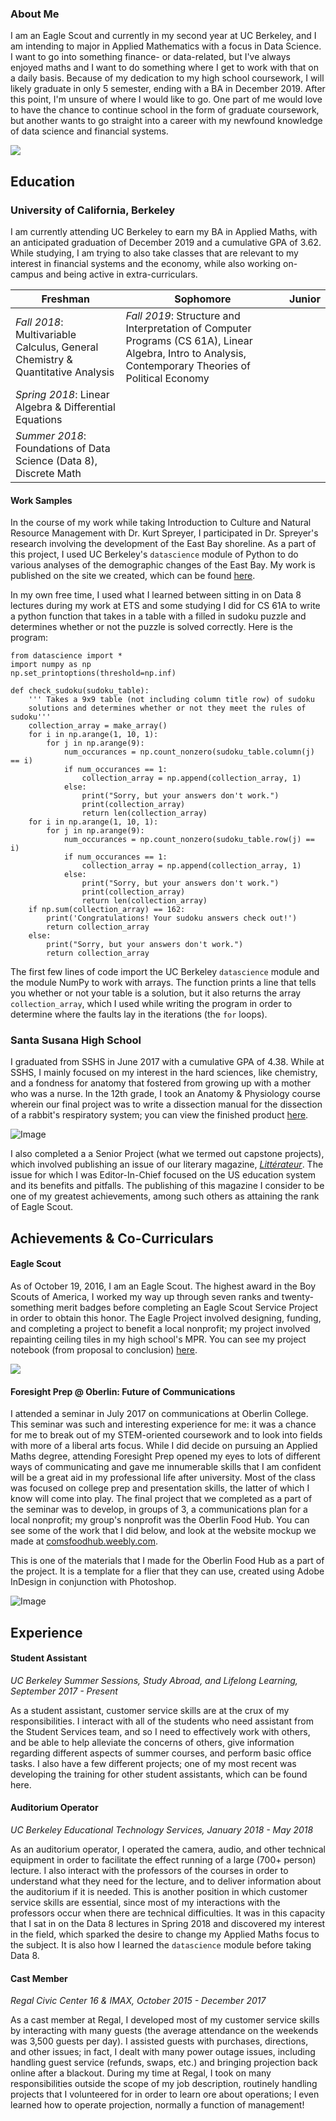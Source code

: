 ### About Me
I am an Eagle Scout and currently in my second year at UC Berkeley, and I am intending to major in Applied Mathematics with a focus in Data Science. I want to go into something finance- or data-related, but I've always enjoyed maths and I want to do something where I get to work with that on a daily basis. Because of my dedication to my high school coursework, I will likely graduate in only 5 semester, ending with a BA in December 2019. After this point, I'm unsure of where I would like to go. One part of me would love to have the chance to continue school in the form of graduate coursework, but another wants to go straight into a career with my newfound knowledge of data science and financial systems.

![](assets/resume.jpg)


## Education

### University of California, Berkeley

I am currently attending UC Berkeley to earn my BA in Applied Maths, with an anticipated graduation of December 2019 and a cumulative GPA of 3.62. While studying, I am trying to also take classes that are relevant to my interest in financial systems and the economy, while also working on-campus and being active in extra-curriculars.

| Freshman | Sophomore | Junior |
| --- | --- | --- |
| *Fall 2018*: Multivariable Calculus, General Chemistry & Quantitative Analysis | *Fall 2019*: Structure and Interpretation of Computer Programs (CS 61A), Linear Algebra, Intro to Analysis, Contemporary Theories of Political Economy |  |
| *Spring 2018*: Linear Algebra & Differential Equations |  |  |
| *Summer 2018*: Foundations of Data Science (Data 8), Discrete Math |  |  |

#### Work Samples
In the course of my work while taking Introduction to Culture and Natural Resource Management with Dr. Kurt Spreyer, I participated in Dr. Spreyer's research involving the development of the East Bay shoreline. As a part of this project, I used UC Berkeley's `datascience` module of Python to do various analyses of the demographic changes of the East Bay. My work is published on the site we created, which can be found [here](https://sites.google.com/berkeley.edu/espm50-spreyer/demography).

In my own free time, I used what I learned between sitting in on Data 8 lectures during my work at ETS and some studying I did for CS 61A to write a python function that takes in a table with a filled in sudoku puzzle and determines whether or not the puzzle is solved correctly. Here is the program:

```
from datascience import *
import numpy as np
np.set_printoptions(threshold=np.inf)

def check_sudoku(sudoku_table):
    ''' Takes a 9x9 table (not including column title row) of sudoku 
    solutions and determines whether or not they meet the rules of sudoku'''
    collection_array = make_array()
    for i in np.arange(1, 10, 1):
        for j in np.arange(9):
            num_occurances = np.count_nonzero(sudoku_table.column(j) == i)
            if num_occurances == 1:
                collection_array = np.append(collection_array, 1)
            else:
                print("Sorry, but your answers don't work.")
                print(collection_array)
                return len(collection_array)
    for i in np.arange(1, 10, 1):
        for j in np.arange(9):
            num_occurances = np.count_nonzero(sudoku_table.row(j) == i)
            if num_occurances == 1:
                collection_array = np.append(collection_array, 1)
            else:
                print("Sorry, but your answers don't work.")
                print(collection_array)
                return len(collection_array)
    if np.sum(collection_array) == 162:
        print('Congratulations! Your sudoku answers check out!')
        return collection_array
    else:
        print("Sorry, but your answers don't work.")
        return collection_array
```

The first few lines of code import the UC Berkeley `datascience` module and the module NumPy to work with arrays. The function prints a line that tells you whether or not your table is a solution, but it also returns the array `collection_array`, which I used while writing the program in order to determine where the faults lay in the iterations (the `for` loops).

### Santa Susana High School

I graduated from SSHS in June 2017 with a cumulative GPA of 4.38. While at SSHS, I mainly focused on my interest in the hard sciences, like chemistry, and a fondness for anatomy that fostered from growing up with a mother who was a nurse. In the 12th grade, I took an Anatomy & Physiology course wherein our final project was to write a dissection manual for the dissection of a rabbit's respiratory system; you can view the finished product [here](https://docs.google.com/file/d/0B7kiIqQskeaWZkluR2xhTTBqX28/preview). 

![Image](litmagcover.jpg)

I also completed a a Senior Project (what we termed out capstone projects), which involved publishing an issue of our literary magazine, [*Littérateur*](https://docs.google.com/file/d/0B7kiIqQskeaWdXU4RUg3bDhXSDQ/preview). The issue for which I was Editor-In-Chief focused on the US education system and its benefits and pitfalls. The publishing of this magazine I consider to be one of my greatest achievements, among such others as attaining the rank of Eagle Scout. 


## Achievements & Co-Curriculars

#### Eagle Scout

As of October 19, 2016, I am an Eagle Scout. The highest award in the Boy Scouts of America, I worked my way up through seven ranks and twenty-something merit badges before completing an Eagle Scout Service Project in order to obtain this honor. The Eagle Project involved designing, funding, and completing a project to benefit a local nonprofit; my project involved repainting ceiling tiles in my high school's MPR. You can see my project notebook (from proposal to conclusion) [here](https://docs.google.com/file/d/1wKD-LOLmlMjiT7LMbEYkorK6DCQPHQPd/preview).

![](eagle_project_picture.jpg)

#### Foresight Prep @ Oberlin: Future of Communications

I attended a seminar in July 2017 on communications at Oberlin College. This seminar was such and interesting experience for me: it was a chance for me to break out of my STEM-oriented coursework and to look into fields with more of a liberal arts focus. While I did decide on pursuing an Applied Maths degree, attending Foresight Prep opened my eyes to lots of different ways of communicating and gave me innumerable skills that I am confident will be a great aid in my professional life after university. Most of the class was focused on college prep and presentation skills, the latter of which I know will come into play. The final project that we completed as a part of the seminar was to develop, in groups of 3, a communications plan for a local nonprofit; my group's nonprofit was the Oberlin Food Hub. You can see some of the work that I did below, and look at the website mockup we made at [comsfoodhub.weebly.com](comsfoodhub.weebly.com).

This is one of the materials that I made for the Oberlin Food Hub as a part of the project. It is a template for a flier that they can use, created using Adobe InDesign in conjunction with Photoshop.

![Image](food_hub_flier.png)


## Experience


#### Student Assistant

*UC Berkeley Summer Sessions, Study Abroad, and Lifelong Learning, September 2017 - Present*

As a student assistant, customer service skills are at the crux of my responsibilities. I interact with all of the students who need assistant from the Student Services team, and so I need to effectively work with others, and be able to help alleviate the concerns of others, give information regarding different aspects of summer courses, and perform basic office tasks. I also have a few different projects; one of my most recent was developing the training for other student assistants, which can be found here.


#### Auditorium Operator

*UC Berkeley Educational Technology Services, January 2018 - May 2018*

As an auditorium operator, I operated the camera, audio, and other technical equipment in order to facilitate the effect running of a large (700+ person) lecture. I also interact with the professors of the courses in order to understand what they need for the lecture, and to deliver information about the auditorium if it is needed. This is another position in which customer service skills are essential, since most of my interactions with the professors occur when there are technical difficulties. It was in this capacity that I sat in on the Data 8 lectures in Spring 2018 and discovered my interest in the field, which sparked the desire to change my Applied Maths focus to the subject. It is also how I learned the `datascience` module before taking Data 8.


#### Cast Member

*Regal Civic Center 16 & IMAX, October 2015 - December 2017*

As a cast member at Regal, I developed most of my customer service skills by interacting with many guests (the average attendance on the weekends was 3,500 guests per day). I assisted guests with purchases, directions, and other issues; in fact, I dealt with many power outage issues, including handling guest service (refunds, swaps, etc.) and bringing projection back online after a blackout. During my time at Regal, I took on many responsibilities outside the scope of my job description, routinely handling projects that I volunteered for in order to learn ore about operations; I even learned how to operate projection, normally a function of management!
